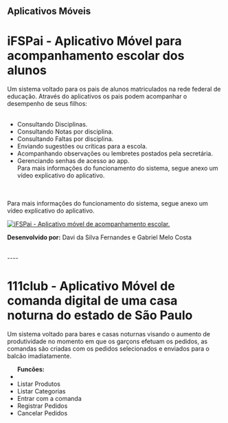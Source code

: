  <h2> Aplicativos Móveis</h2>

<h1>iFSPai - Aplicativo Móvel para acompanhamento escolar dos alunos</h1>

Um sistema voltado para os pais de alunos matriculados na rede federal de educação. Através do aplicativos os pais podem acompanhar o desempenho de seus filhos:
<br><br>
<ul>
  <li> Consultando Disciplinas.</li>
  <li> Consultando Notas por disciplina.</li>
  <li> Consultando Faltas por disciplina.</li>
  <li> Enviando sugestões ou críticas para a escola.</li>
  <li> Acompanhando observações ou lembretes postados pela secretária.</li>
  <li> Gerenciando senhas de acesso ao app.</li>
   Para mais informações do funcionamento do sistema, segue anexo um vídeo explicativo do aplicativo.
</ul>

</br></br>
Para mais informações do funcionamento do sistema, segue anexo um vídeo explicativo do aplicativo.

<ul></ul>

[![iFSPai - Aplicativo móvel de acompanhamento escolar.](https://img.youtube.com/vi/107Fs5yo43g/0.jpg)](https://www.youtube.com/watch?v=107Fs5yo43g&feature=youtu.be "iFSPai - Aplicativo móvel de acompanhamento escolar.")

<b>Desenvolvido por:</b> Davi da Silva Fernandes e Gabriel Melo Costa

</br>
----
</br>

<h1>111club - Aplicativo Móvel de comanda digital de uma casa noturna do estado de São Paulo</h1>

Um sistema voltado para bares e casas noturnas visando o aumento de produtividade no momento em que os garçons efetuam os pedidos, as comandas são criadas com os pedidos selecionados e enviados para o balcão imadiatamente.
</br>
<ul><b>Funcões:</b></br>
<li></li>
<li>Listar Produtos</li>
<li>Listar Categorias</li>
<li>Entrar com a comanda</li>
<li>Registrar Pedidos</li>
<li>Cancelar Pedidos</li>
</ul>
